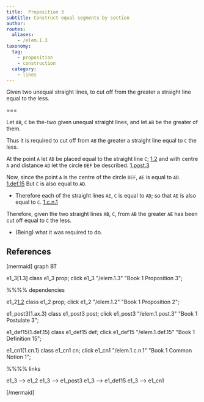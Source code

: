 ```yaml
---
title:  Proposition 3
subtitle: Construct equal segments by section
author:
routes:
  aliases:
    - /elem.1.3
taxonomy:
  tag:
    - proposition
    - construction
  category:
    - lines
---
```


Given two unequal straight lines, to cut off from the greater a straight line equal to the less.


===

Let `AB`, `C` be the-two given unequal straight lines, and let `AB` be the greater of them.

Thus it is required to cut off from `AB` the greater a straight line equal to `C` the less.

At the point `A` let `AD` be placed equal to the straight line `C`; [1.2] and with centre `A` and distance `AD` let the circle `DEF` be described. [1.post.3] 

Now, since the point `A` is the centre of the circle `DEF`, `AE` is equal to `AD`. [1.def.15] But `C` is also equal to `AD`. 
- Therefore each of the straight lines `AE`, `C` is equal to `AD`; so that `AE` is also equal to `C`. [1.c.n.1]

Therefore, given the two straight lines `AB`, `C`, from `AB` the greater `AE` has been cut off equal to `C` the less.

- (Being) what it was required to do.

## References

[1.def.15]: /elem.1.def.15 "Book 1 - Definition 15"
[1.2]: /elem.1.2 "Book 1 - Proposition 2"
[1.post.3]: /elem.1.post.3 "Book 1 - Postulate 3"
[1.c.n.1]: /elem.1.c.n.1 "Book 1 - Common Notion 1"


[mermaid]
graph BT

e1_3[1.3]
class e1_3 prop;
click e1_3 "/elem.1.3" "Book 1 Proposition 3";

%%%% dependencies

e1_2[1.2]
class e1_2 prop;
click e1_2 "/elem.1.2" "Book 1 Proposition 2";

e1_post3(1.ax.3)
class e1_post3 post;
click e1_post3 "/elem.1.post.3" "Book 1 Postulate 3";

e1_def15(1.def.15)
class e1_def15 def;
click e1_def15 "/elem.1.def.15" "Book 1 Definition 15";

e1_cn1(1.cn.1)
class e1_cn1 cn;
click e1_cn1 "/elem.1.c.n.1" "Book 1 Common Notion 1";

%%%% links

e1_3 --> e1_2
e1_3 --> e1_post3
e1_3 --> e1_def15
e1_3 --> e1_cn1

[/mermaid]
